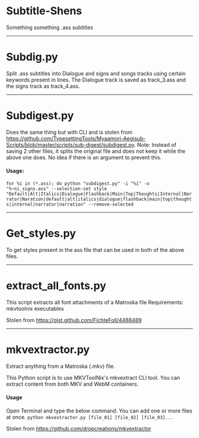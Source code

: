 # Subtitle-Shens
Something something .ass subtitles
___
# Subdig.py

Split .ass subtitles into Dialogue and signs and songs tracks using certain keywords present in lines. The Dialogue track is saved as track_3.ass and the signs track as track_4.ass.
___
# Subdigest.py

Does the same thing but with CLI and is stolen from https://github.com/TypesettingTools/Myaamori-Aegisub-Scripts/blob/master/scripts/sub-digest/subdigest.py. 
Note: Instead of saving 2 other files, it splits the original file and does not keep it while the above one does. No idea if there is an argument to prevent this.

#### Usage:
`for %i in (*.ass); do python "subdigest.py" -i "%i" -o "%~ni_signs.ass" --selection-set style "Default|Alt|Italics|Dialogue|Flashback|Main|Top|Thoughts|Internal|Narrator|Naration|default|alt|italics|dialogue|flashback|main|top|thoughts|internal|narrator|narration" --remove-selected`
___
# Get_styles.py

To get styles present in the ass file that can be used in both of the above files.
___
# extract_all_fonts.py

This script extracts all font attachments of a Matroska file
Requirements: mkvtoolnix executables

Stolen from https://gist.github.com/FichteFoll/4488489
___
# mkvextractor.py

Extract anything from a Matroska (.mkv) file.

This Python script is to use MKVToolNix's mkvextract CLI tool. You can extract content from both MKV and WebM containers.

#### Usage
Open Terminal and type the below command. You can add one or more files at once.
`python mkvextractor.py [file_01] [file_02] [file_03]...`

Stolen from https://github.com/dropcreations/mkvextractor
